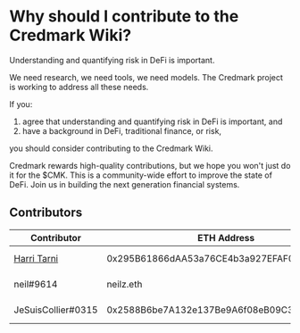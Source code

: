 # Why should I contribute to the Credmark Wiki?

Understanding and quantifying risk in DeFi is important.&#x20;

We need research, we need tools, we need models. The Credmark project is working to address all these needs.&#x20;

If you:

1. agree that understanding and quantifying risk in DeFi is important, and
2. have a background in DeFi, traditional finance, or risk,

you should consider contributing to the Credmark Wiki.&#x20;

Credmark rewards high-quality contributions, but we hope you won't just do it for the $CMK. This is a community-wide effort to improve the state of DeFi. Join us in building the next generation financial systems.&#x20;

## Contributors

| Contributor                                 | ETH Address                                | Reward           | Comments         |
| ------------------------------------------- | ------------------------------------------ | ---------------- | ---------------- |
| [Harri Tarni](https://twitter.com/prmurphy) | 0x295B61866dAA53a76CE4b3a927EFAF0059b4a90A | 0 CMK (internal) | Original version |
| neil#9614                                   | neilz.eth                                  | 0 CMK (internal) |                  |
| JeSuisCollier#0315                          | 0x2588B6be7A132e137Be9A6f08eB09C359688b150 | 0 CMK (internal) |                  |

